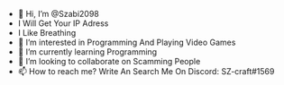 - 👋 Hi, I’m @Szabi2098
- I Will Get Your IP Adress
- I Like Breathing
- 👀 I’m interested in Programming And Playing Video Games
- 🌱 I’m currently learning Programming
- 💞️ I’m looking to collaborate on Scamming People
- 📫 How to reach me? Write An Search Me On Discord: SZ-craft#1569

<!---
Szabi2098/Szabi2098 is a ✨ special ✨ repository because its `README.md` (this file) appears on your GitHub profile.
You can click the Preview link to take a look at your changes.
--->
